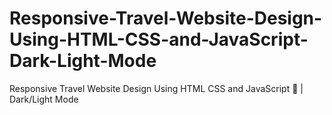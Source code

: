 # Responsive-Travel-Website-Design-Using-HTML-CSS-and-JavaScript-Dark-Light-Mode
Responsive Travel Website Design Using HTML CSS and JavaScript 🌊 | Dark/Light Mode
